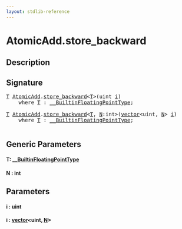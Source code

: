 ```yaml
---
layout: stdlib-reference
---
```


# AtomicAdd\.store\_backward

## Description





## Signature 

<pre>
<a href="store_backward.md#typeparam-T" class="code_type">T</a> <a href="index.md" class="code_type">AtomicAdd</a>.<a href="store_backward.md">store_backward</a>&lt;<a href="store_backward.md#typeparam-T" class="code_type">T</a>&gt;(<span class="code_keyword">uint</span> <a href="store_backward.md#decl-i" class="code_param">i</a>)
    <span class='code_keyword'>where</span> <a href="store_backward.md#typeparam-T" class="code_type">T</a> : <a href="../../interfaces/0_builtinfloatingpointtype-029hm/index.md" class="code_type">__BuiltinFloatingPointType</a>;

<a href="store_backward.md#typeparam-T" class="code_type">T</a> <a href="index.md" class="code_type">AtomicAdd</a>.<a href="store_backward.md">store_backward</a>&lt;<a href="store_backward.md#typeparam-T" class="code_type">T</a>, <a href="store_backward.md#decl-N" class="code_var">N</a>:<span class="code_keyword">int</span>&gt;(<a href="../vector/index.md" class="code_type">vector</a>&lt;<span class="code_keyword">uint</span>, <a href="store_backward.md#decl-N" class="code_var">N</a>&gt; <a href="store_backward.md#decl-i" class="code_param">i</a>)
    <span class='code_keyword'>where</span> <a href="store_backward.md#typeparam-T" class="code_type">T</a> : <a href="../../interfaces/0_builtinfloatingpointtype-029hm/index.md" class="code_type">__BuiltinFloatingPointType</a>;

</pre>

## Generic Parameters

####  <a id="typeparam-T"></a>T: [\_\_BuiltinFloatingPointType](../../interfaces/0_builtinfloatingpointtype-029hm/index.md)
####  <a id="decl-N"></a>N  : int

## Parameters

####  <a id="decl-i"></a>i  : uint
####  <a id="decl-i"></a>i  : [vector](../vector/index.md)\<uint, [N](../vector/index.md#decl-N)\>


<script>
// Fix .md links to .html when on ReadTheDocs
if (window.location.hostname.includes('readthedocs') || 
    window.location.hostname.includes('rtfd.io')) {
  document.addEventListener('DOMContentLoaded', function() {
    const links = document.querySelectorAll('a');
    links.forEach(link => {
      const href = link.getAttribute('href');
      if (href && href.includes('.md')) {
        // This regex will handle .md links with or without fragment identifiers or query parameters
        link.href = link.href.replace(/(.+)\.md(#[^?]*)?(\?.*)?$/, '$1.html$2$3');
      }
    });
  });
}
</script>

